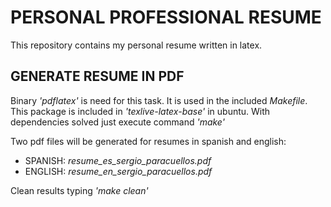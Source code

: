 # PERSONAL PROFESSIONAL RESUME

This repository contains my personal resume written in latex.

## GENERATE RESUME IN PDF

Binary *'pdflatex'* is need for this task. It is used in the included *Makefile*.
This package is included in *'texlive-latex-base'* in ubuntu. With dependencies
solved just execute command *'make'*

Two pdf files will be generated for resumes in spanish and english:
* SPANISH: *resume_es_sergio_paracuellos.pdf*
* ENGLISH: *resume_en_sergio_paracuellos.pdf*

Clean results typing *'make clean'*
